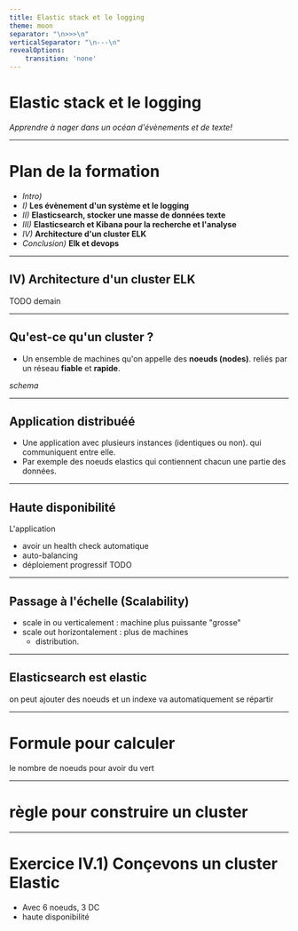 ```yaml
---
title: Elastic stack et le logging
theme: moon
separator: "\n>>>\n"
verticalSeparator: "\n---\n"
revealOptions:
    transition: 'none'
---
```


# Elastic stack et le logging
*Apprendre à nager dans un océan d'évènements et de texte!*

---

# Plan de la formation

- *Intro)*
- *I)* **Les évènement d'un système et le logging**
- *II)* **Elasticsearch, stocker une masse de données texte**
- *III)* **Elasticsearch et Kibana pour la recherche et l'analyse**
- *IV)* **Architecture d'un cluster ELK**
- *Conclusion)* **Elk et devops**

---

## IV) Architecture d'un cluster ELK
TODO demain

---

## Qu'est-ce qu'un cluster ? 

- Un ensemble de machines qu'on appelle des **noeuds (nodes)**. reliés par un réseau **fiable** et **rapide**.

 *schema*

---

## Application distribuéé

- Une application avec plusieurs instances (identiques ou non). qui communiquent entre elle.
- Par exemple des noeuds elastics qui contiennent chacun une partie des données.

---

## Haute disponibilité

L'application
- avoir un health check automatique
- auto-balancing
- déploiement progressif TODO

---

## Passage à l'échelle (**Scalability**)

- scale in ou verticalement : machine plus puissante "grosse"
- scale out horizontalement : plus de machines
    - distribution.

---

## Elasticsearch est elastic

on peut ajouter des noeuds et un indexe va automatiquement se répartir


---

# Formule pour calculer

le nombre de noeuds pour avoir du vert


---

# règle pour construire un cluster


---


# Exercice IV.1) Conçevons un cluster Elastic

- Avec 6 noeuds, 3 DC
- haute disponibilité